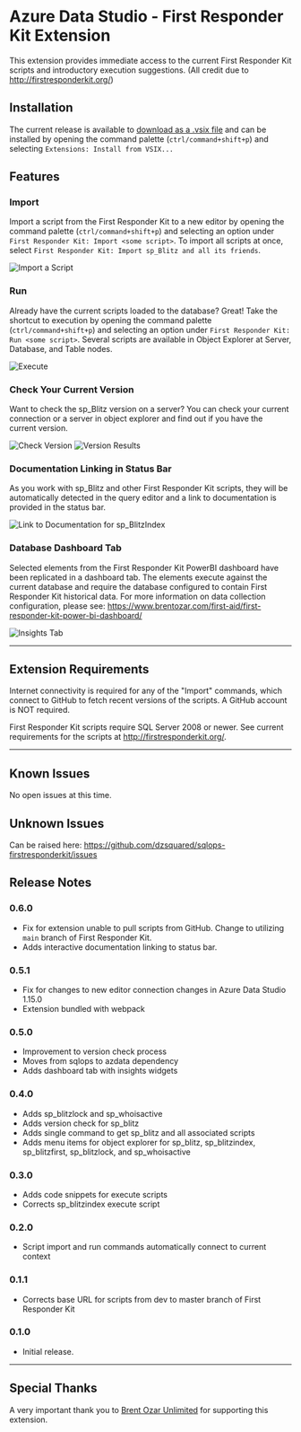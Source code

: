 # Azure Data Studio - First Responder Kit Extension 

This extension provides immediate access to the current First Responder Kit scripts and introductory execution suggestions. (All credit due to http://firstresponderkit.org/)

## Installation
The current release is available to [download as a .vsix file](https://github.com/dzsquared/sqlops-firstresponderkit/releases/download/0.6.0/firstresponderkit-0.6.0.vsix) and can be installed by opening the command palette (`ctrl/command+shift+p`) and selecting `Extensions: Install from VSIX...`


## Features

### Import
Import a script from the First Responder Kit to a new editor by opening the command palette (`ctrl/command+shift+p`) and selecting an option under `First Responder Kit: Import <some script>`. To import all scripts at once, select `First Responder Kit: Import sp_Blitz and all its friends`.


![Import a Script](https://raw.githubusercontent.com/dzsquared/sqlops-firstresponderkit/main/images/frk_import.gif)

### Run
Already have the current scripts loaded to the database?  Great! Take the shortcut to execution by opening the command palette (`ctrl/command+shift+p`) and selecting an option under `First Responder Kit: Run <some script>`.  Several scripts are available in Object Explorer at Server, Database, and Table nodes.

![Execute](https://raw.githubusercontent.com/dzsquared/sqlops-firstresponderkit/main/images/frk_run.gif)

### Check Your Current Version
Want to check the sp_Blitz version on a server? You can check your current connection or a server in object explorer and find out if you have the current version.


![Check Version](https://raw.githubusercontent.com/dzsquared/sqlops-firstresponderkit/main/images/checkFRKversion.gif)
![Version Results](https://raw.githubusercontent.com/dzsquared/sqlops-firstresponderkit/main/images/newVersionAvailable.gif)

### Documentation Linking in Status Bar
As you work with sp_Blitz and other First Responder Kit scripts, they will be automatically detected in the query editor and a link to documentation is provided in the status bar.

![Link to Documentation for sp_BlitzIndex](https://raw.githubusercontent.com/dzsquared/sqlops-firstresponderkit/main/images/documentation-link.png)

### Database Dashboard Tab

Selected elements from the First Responder Kit PowerBI dashboard have been replicated in a dashboard tab.  The elements execute against the current database and require the database configured to contain First Responder Kit historical data.  For more information on data collection configuration, please see: https://www.brentozar.com/first-aid/first-responder-kit-power-bi-dashboard/


![Insights Tab](https://raw.githubusercontent.com/dzsquared/sqlops-firstresponderkit/main/images/insightsTab.png)

-----------------------------------------------------------------------------------------------------------

## Extension Requirements

Internet connectivity is required for any of the "Import" commands, which connect to GitHub to fetch recent versions of the scripts.  A GitHub account is NOT required.

First Responder Kit scripts require SQL Server 2008 or newer.  See current requirements for the scripts at http://firstresponderkit.org/.

-----------------------------------------------------------------------------------------------------------

## Known Issues

No open issues at this time.

## Unknown Issues
Can be raised here: https://github.com/dzsquared/sqlops-firstresponderkit/issues

## Release Notes

### 0.6.0

- Fix for extension unable to pull scripts from GitHub. Change to utilizing `main` branch of First Responder Kit.
- Adds interactive documentation linking to status bar.

### 0.5.1

- Fix for changes to new editor connection changes in Azure Data Studio 1.15.0
- Extension bundled with webpack

### 0.5.0

- Improvement to version check process
- Moves from sqlops to azdata dependency
- Adds dashboard tab with insights widgets

### 0.4.0

- Adds sp_blitzlock and sp_whoisactive
- Adds version check for sp_blitz
- Adds single command to get sp_blitz and all associated scripts
- Adds menu items for object explorer for sp_blitz, sp_blitzindex, sp_blitzfirst, sp_blitzlock, and sp_whoisactive

### 0.3.0

- Adds code snippets for execute scripts
- Corrects sp_blitzindex execute script

### 0.2.0

- Script import and run commands automatically connect to current context

### 0.1.1

- Corrects base URL for scripts from dev to master branch of First Responder Kit

### 0.1.0

- Initial release.


-----------------------------------------------------------------------------------------------------------

## Special Thanks
A very important thank you to [Brent Ozar Unlimited](https://www.brentozar.com/) for supporting this extension.
